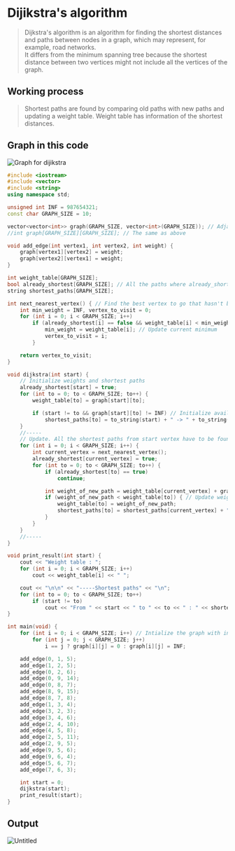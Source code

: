 # Dijikstra's algorithm
>Dijkstra's algorithm is an algorithm for finding the shortest distances and paths between nodes in a graph, which may represent, for example, road networks.<br>
>It differs from the minimum spanning tree because the shortest distance between two vertices might not include all the vertices of the graph.

## Working process
>Shortest paths are found by comparing old paths with new paths and updating a weight table. Weight table has information of the shortest distances.

## Graph in this code
![Graph for dijikstra](https://user-images.githubusercontent.com/67142421/149639512-b50303aa-c579-45f6-9be7-21d48046626e.png)

~~~C++
#include <iostream>
#include <vector>
#include <string>
using namespace std;

unsigned int INF = 987654321;
const char GRAPH_SIZE = 10;

vector<vector<int>> graph(GRAPH_SIZE, vector<int>(GRAPH_SIZE)); // Adjacent matrix
//int graph[GRAPH_SIZE][GRAPH_SIZE]; // The same as above

void add_edge(int vertex1, int vertex2, int weight) {
	graph[vertex1][vertex2] = weight;
	graph[vertex2][vertex1] = weight;
}

int weight_table[GRAPH_SIZE];
bool already_shortest[GRAPH_SIZE]; // All the paths where already_shortest == true are shorter than paths where already_shortest == false.
string shortest_paths[GRAPH_SIZE];

int next_nearest_vertex() { // Find the best vertex to go that hasn't been visited (Can be more efficient by putting the weight table into a priority queue)
	int min_weight = INF, vertex_to_visit = 0;
	for (int i = 0; i < GRAPH_SIZE; i++)
		if (already_shortest[i] == false && weight_table[i] < min_weight) {
			min_weight = weight_table[i]; // Update current minimum
			vertex_to_visit = i;
		}

	return vertex_to_visit;
}

void dijkstra(int start) {
	// Initialize weights and shortest paths
	already_shortest[start] = true;
	for (int to = 0; to < GRAPH_SIZE; to++) {
		weight_table[to] = graph[start][to];

		if (start != to && graph[start][to] != INF) // Initialize available paths
			shortest_paths[to] = to_string(start) + " -> " + to_string(to);
	}
	//-----
	// Update. All the shortest paths from start vertex have to be found to know one shortest path.
	for (int i = 0; i < GRAPH_SIZE; i++) {
		int current_vertex = next_nearest_vertex();
		already_shortest[current_vertex] = true;
		for (int to = 0; to < GRAPH_SIZE; to++) {
			if (already_shortest[to] == true)
				continue;

			int weight_of_new_path = weight_table[current_vertex] + graph[current_vertex][to]; // new path
			if (weight_of_new_path < weight_table[to]) { // Update weight table and shortest path if the new path is better than the old path
				weight_table[to] = weight_of_new_path;
				shortest_paths[to] = shortest_paths[current_vertex] + " -> " + to_string(to);
			}
		}
	}
	//-----
}

void print_result(int start) {
	cout << "Weight table : ";
	for (int i = 0; i < GRAPH_SIZE; i++)
		cout << weight_table[i] << " ";

	cout << "\n\n" << "-----Shortest paths" << "\n";
	for (int to = 0; to < GRAPH_SIZE; to++)
		if (start != to)
			cout << "From " << start << " to " << to << " : " << shortest_paths[to] << "\n";
}

int main(void) {
	for (int i = 0; i < GRAPH_SIZE; i++) // Intialize the graph with infinity
		for (int j = 0; j < GRAPH_SIZE; j++)
			i == j ? graph[i][j] = 0 : graph[i][j] = INF;

	add_edge(0, 1, 5);
	add_edge(1, 2, 5);
	add_edge(0, 2, 6);
	add_edge(0, 9, 14);
	add_edge(0, 8, 7);
	add_edge(8, 9, 15);
	add_edge(8, 7, 8);
	add_edge(1, 3, 4);
	add_edge(3, 2, 3);
	add_edge(3, 4, 6);
	add_edge(2, 4, 10);
	add_edge(4, 5, 8);
	add_edge(2, 5, 11);
	add_edge(2, 9, 5);
	add_edge(9, 5, 6);
	add_edge(9, 6, 4);
	add_edge(5, 6, 7);
	add_edge(7, 6, 3);

	int start = 0;
	dijkstra(start);
	print_result(start);
}
~~~
## Output
![Untitled](https://user-images.githubusercontent.com/67142421/149639505-ae12585a-fa9c-41b6-a996-2a0d154a89d1.png)

